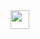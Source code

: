 <img src="https://raw.githubusercontent.com/Vaibhav_Kaushik/Vaibhav_Kaushik/master/wave.gif" width="30px">
